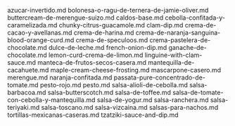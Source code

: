 azucar-invertido.md
bolonesa-o-ragu-de-ternera-de-jamie-oliver.md
buttercream-de-merengue-suizo.md
caldos-base.md
cebolla-confitada-y-caramelizada.md
chunky-citrus-guacamole.md
clam-dip.md
crema-de-cacao-y-avellanas.md
crema-de-harina.md
crema-de-naranja-sanguina-blood-orange-curd.md
crema-de-speculoos.md
crema-pastelera-de-chocolate.md
dulce-de-leche.md
french-onion-dip.md
ganache-de-chocolate.md
lemon-curd-crema-de-limon.md
linguine-with-clam-sauce.md
manteca-de-frutos-secos-casera.md
mantequilla-de-cacahuete.md
maple-cream-cheese-frosting.md
mascarpone-casero.md
merengue.md
naranja-confitada.md
passata-pure-concentrado-de-tomate.md
pesto-rojo.md
pesto.md
salsa-alioli-de-cebolla.md
salsa-barbacoa.md
salsa-butterscotch.md
salsa-de-toffee.md
salsa-de-tomate-con-cebolla-y-mantequilla.md
salsa-de-yogur.md
salsa-ranchera.md
salsa-teriyaki.md
salsa-toscano.md
salsa-vizcaina.md
salsas-para-nachos.md
tortillas-mexicanas-caseras.md
tzatziki-sauce-and-dip.md